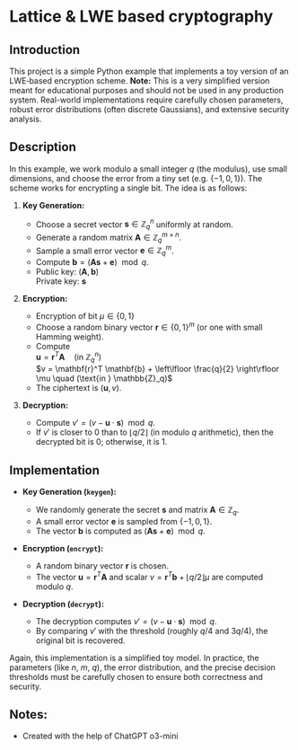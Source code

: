 # Lattice & LWE based cryptography 

## Introduction

This project is a simple Python example that implements a toy version of an LWE‐based encryption scheme. **Note:** This is a very simplified version meant for educational purposes and should not be used in any production system. Real-world implementations require carefully chosen parameters, robust error distributions (often discrete Gaussians), and extensive security analysis.

## Description

In this example, we work modulo a small integer $`q`$ (the modulus), use small dimensions, and choose the error from a tiny set (e.g. $`\{ -1, 0, 1 \}`$). The scheme works for encrypting a single bit. The idea is as follows:

1. **Key Generation:**  
   - Choose a secret vector $\mathbf{s} \in \mathbb{Z}_q^n$ uniformly at random.
   - Generate a random matrix $\mathbf{A} \in \mathbb{Z}_q^{m \times n}$.
   - Sample a small error vector $\mathbf{e} \in \mathbb{Z}_q^m$.
   - Compute $`\mathbf{b} = ( \mathbf{A}\mathbf{s} + \mathbf{e} ) \mod{q}`$.
   - Public key: $`( \mathbf{A}, \mathbf{b} )`$  
     Private key: $`\mathbf{s}`$

2. **Encryption:**
   - Encryption of bit $`\mu \in \{ 0,1 \}`$
   - Choose a random binary vector $` \mathbf{r} \in \{0,1\}^m`$ (or one with small Hamming weight).
   - Compute<br>
     $`\mathbf{u} = \mathbf{r}^T \mathbf{A} \quad (\text{in } \mathbb{Z}_q^n)`$<br>
     $`v = \mathbf{r}^T \mathbf{b} + \left\lfloor \frac{q}{2} \right\rfloor \mu \quad (\text{in } \mathbb{Z}_q)`$
   - The ciphertext is $`(\mathbf{u}, v)`$.

4. **Decryption:**  
   - Compute $`v' = ( v - \mathbf{u} \cdot \mathbf{s} ) \mod q`$.
   - If $`v'`$ is closer to $`0`$ than to $`\lfloor q/2 \rfloor`$ (in modulo $`q`$ arithmetic), then the decrypted bit is $`0`$; otherwise, it is $`1`$.


## Implementation

- **Key Generation (`keygen`):**  
  - We randomly generate the secret $`\mathbf{s}`$ and matrix $`\mathbf{A} \in \mathbb{Z}_q`$.
  - A small error vector $`\mathbf{e}`$ is sampled from $`\{-1, 0, 1\}`$.
  - The vector $`\mathbf{b}`$ is computed as $`(\mathbf{A}\mathbf{s} + \mathbf{e}) \mod{q}`$.

- **Encryption (`encrypt`):**  
  - A random binary vector $`\mathbf{r}`$ is chosen.
  - The vector $`\mathbf{u} = \mathbf{r}^T \mathbf{A}`$ and scalar $`v = \mathbf{r}^T \mathbf{b} + \lfloor q/2 \rfloor \mu`$ are computed modulo  $`q`$.

- **Decryption (`decrypt`):**  
  - The decryption computes $`v' = (v - \mathbf{u} \cdot \mathbf{s}) \mod{q}`$.
  - By comparing $`v'`$ with the threshold (roughly $`q/4`$ and $`3q/4`$), the original bit is recovered.

Again, this implementation is a simplified toy model. In practice, the parameters (like $`n`$, $`m`$, $`q`$), the error distribution, and the precise decision thresholds must be carefully chosen to ensure both correctness and security.

## Notes:

- Created with the help of ChatGPT o3-mini
